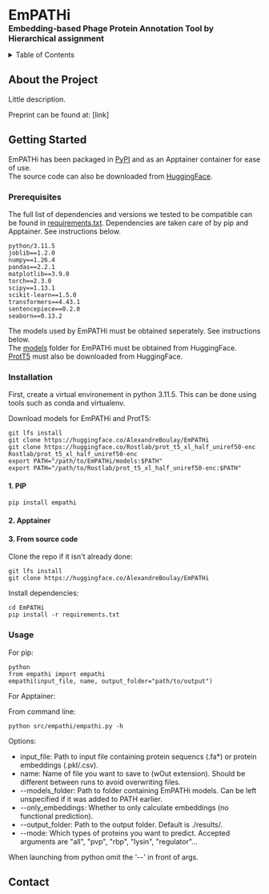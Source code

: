 
<span style="font-size:2em;">**EmPATHi**</span><br>
<span style="font-size:1.15em;">**Embedding-based Phage Protein Annotation Tool by Hierarchical assignment**</span>


<!-- TABLE OF CONTENTS -->
<details>
  <summary>Table of Contents</summary>
  <ol>
    <li>
      <a href="#about-the-project">About the Project</a>
    </li>
    <li>
      <a href="#getting-started">Getting Started</a>
      <ul>
        <li><a href="#prerequisites">Prerequisites</a></li>
        <li><a href="#installation">Installation</a></li>
      </ul>
    </li>
    <li><a href="#usage">Usage</a></li>
    <li><a href="#contact">Contact</a></li>
  </ol>
</details>

## About the Project

Little description.

Preprint can be found at: [link]


## Getting Started
EmPATHi has been packaged in [PyPI](https://pypi.org/project/empathi/0.0.1/) and as an Apptainer container for ease of use. \
The source code can also be downloaded from [HuggingFace](https://huggingface.co/AlexandreBoulay/EmPATHi).

### Prerequisites
The full list of dependencies and versions we tested to be compatible can be found in [requirements.txt](https://huggingface.co/AlexandreBoulay/EmPATHi/blob/main/requirements.txt).
Dependencies are taken care of by pip and Apptainer. See instructions below.
```
python/3.11.5
joblib==1.2.0
numpy==1.26.4
pandas==2.2.1
matplotlib==3.9.0
torch==2.3.0
scipy==1.13.1
scikit-learn==1.5.0
transformers==4.43.1
sentencepiece==0.2.0
seaborn==0.13.2
```

The models used by EmPATHi must be obtained seperately. See instructions below.\
The [models](https://huggingface.co/AlexandreBoulay/EmPATHi/tree/main/models) folder for EmPATHi must be obtained from HuggingFace.\
[ProtT5](https://huggingface.co/Rostlab/prot_t5_xl_half_uniref50-enc) must also be downloaded from HuggingFace.


### Installation
First, create a virtual environement in python 3.11.5. This can be done using tools such as conda and virtualenv.

Download models for EmPATHi and ProtT5:
```
git lfs install
git clone https://huggingface.co/AlexandreBoulay/EmPATHi
git clone https://huggingface.co/Rostlab/prot_t5_xl_half_uniref50-enc Rostlab/prot_t5_xl_half_uniref50-enc
export PATH="/path/to/EmPATHi/models:$PATH"
export PATH="/path/to/Rostlab/prot_t5_xl_half_uniref50-enc:$PATH"
```

#### 1. PIP
```
pip install empathi
```

#### 2. Apptainer


#### 3. From source code
Clone the repo if it isn't already done:
```
git lfs install
git clone https://huggingface.co/AlexandreBoulay/EmPATHi
```

Install dependencies:
```
cd EmPATHi
pip install -r requirements.txt
```

### Usage
For pip:
```
python
from empathi import empathi
empathi(input_file, name, output_folder="path/to/output")
```

For Apptainer:

From command line:
```
python src/empathi/empathi.py -h
```

Options:
 - input_file: Path to input file containing protein sequencs (.fa*) or protein embeddings (.pkl/.csv).
 - name: Name of file you want to save to (wOut extension). Should be different between runs to avoid overwriting files.
 - --models_folder: Path to folder containing EmPATHi models. Can be left unspecified if it was added to PATH earlier.
 - --only_embeddings: Whether to only calculate embeddings (no functional prediction).
 - --output_folder: Path to the output folder. Default is ./results/.
 - --mode: Which types of proteins you want to predict. Accepted arguments are "all", "pvp", "rbp", "lysin", "regulator"...

When launching from python omit the '--' in front of args.

## Contact

